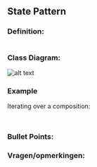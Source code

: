 ## State Pattern

### Definition:
```

```


### Class Diagram:
![alt text](./StatePatternClassDiagram.jpeg "Class Diagram")

### Example

Iterating over a composition:

```java

```

```java


```

### Bullet Points:
### Vragen/opmerkingen:
